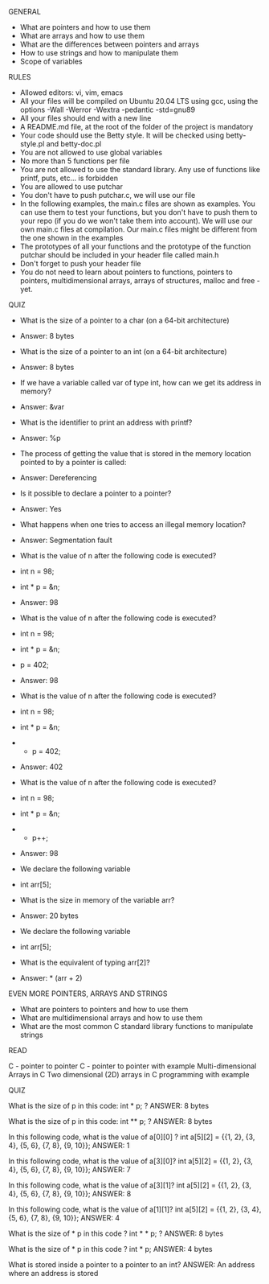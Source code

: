 GENERAL
- What are pointers and how to use them
- What are arrays and how to use them
- What are the differences between pointers and arrays
- How to use strings and how to manipulate them
- Scope of variables

RULES
- Allowed editors: vi, vim, emacs
- All your files will be compiled on Ubuntu 20.04 LTS using gcc, using the options -Wall -Werror -Wextra -pedantic -std=gnu89
- All your files should end with a new line
- A README.md file, at the root of the folder of the project is mandatory
- Your code should use the Betty style. It will be checked using betty-style.pl and betty-doc.pl
- You are not allowed to use global variables
- No more than 5 functions per file
- You are not allowed to use the standard library. Any use of functions like printf, puts, etc... is forbidden
- You are allowed to use putchar
- You don't have to push putchar.c, we will use our file
- In the following examples, the main.c files are shown as examples. You can use them to test your functions, but you don't have to push them to your repo (if you do we won't take them into account). We will use our own main.c files at compilation. Our main.c files might be different from the one shown in the examples
- The prototypes of all your functions and the prototype of the function putchar should be included in your header file called main.h
- Don't forget to push your header file
- You do not need to learn about pointers to functions, pointers to pointers, multidimensional arrays, arrays of structures, malloc and free - yet.

QUIZ
- What is the size of a pointer to a char (on a 64-bit architecture)
- Answer: 8 bytes

- What is the size of a pointer to an int (on a 64-bit architecture)
- Answer: 8 bytes

- If we have a variable called var of type int, how can we get its address in memory?
- Answer: &var

- What is the identifier to print an address with printf?
- Answer: %p

- The process of getting the value that is stored in the memory location pointed to by a pointer is called:
- Answer: Dereferencing

- Is it possible to declare a pointer to a pointer?
- Answer: Yes

- What happens when one tries to access an illegal memory location?
- Answer: Segmentation fault

- What is the value of n after the following code is executed?
- int n = 98;
- int * p = &n;
- Answer: 98

- What is the value of n after the following code is executed?
- int n = 98;
- int * p = &n;
- p = 402;
- Answer: 98

- What is the value of n after the following code is executed?
- int n = 98;
- int * p = &n;
- * p = 402;
- Answer: 402

- What is the value of n after the following code is executed?
- int n = 98;
- int * p = &n;
- * p++;
- Answer: 98

- We declare the following variable
- int arr[5];
- What is the size in memory of the variable arr?
- Answer: 20 bytes

- We declare the following variable
- int arr[5];
- What is the equivalent of typing arr[2]?
- Answer: * (arr + 2)

EVEN MORE POINTERS, ARRAYS AND STRINGS

- What are pointers to pointers and how to use them
- What are multidimensional arrays and how to use them
- What are the most common C standard library functions to manipulate strings

READ

C - pointer to pointer
C - pointer to pointer with example
Multi-dimensional Arrays in C
Two dimensional (2D) arrays in C programming with example

QUIZ

What is the size of p in this code: int * p; ?
ANSWER: 8 bytes

What is the size of p in this code: int ** p; ?
ANSWER: 8 bytes

In this following code, what is the value of a[0][0] ?
int a[5][2] = {{1, 2}, {3, 4}, {5, 6}, {7, 8}, {9, 10}};
ANSWER: 1

In this following code, what is the value of a[3][0]?
int a[5][2] = {{1, 2}, {3, 4}, {5, 6}, {7, 8}, {9, 10}};
ANSWER: 7

In this following code, what is the value of a[3][1]?
int a[5][2] = {{1, 2}, {3, 4}, {5, 6}, {7, 8}, {9, 10}};
ANSWER: 8

In this following code, what is the value of a[1][1]?
int a[5][2] = {{1, 2}, {3, 4}, {5, 6}, {7, 8}, {9, 10}};
ANSWER: 4

What is the size of * p in this code ?
int * * p; ?
ANSWER: 8 bytes

What is the size of * p in this code ?
int * p;
ANSWER: 4 bytes

What is stored inside a pointer to a pointer to an int?
ANSWER: An address where an address is stored
